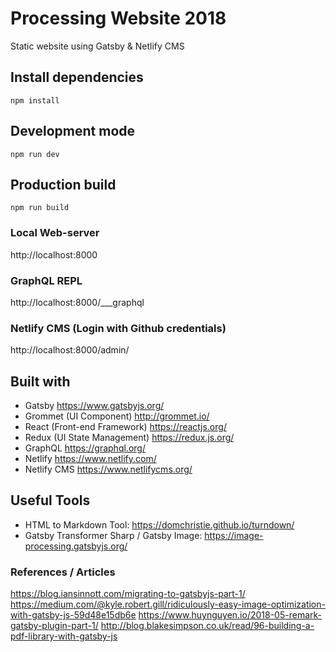 # Processing Website 2018
Static website using Gatsby & Netlify CMS

## Install dependencies
`npm install`

## Development mode
`npm run dev`

## Production build
`npm run build`

### Local Web-server
http://localhost:8000
### GraphQL REPL
http://localhost:8000/___graphql
### Netlify CMS (Login with Github credentials)
http://localhost:8000/admin/

## Built with
* Gatsby
https://www.gatsbyjs.org/
* Grommet (UI Component)
http://grommet.io/
* React (Front-end Framework)
https://reactjs.org/
* Redux (UI State Management)
https://redux.js.org/
* GraphQL
https://graphql.org/
* Netlify
https://www.netlify.com/
* Netlify CMS
https://www.netlifycms.org/

## Useful Tools
* HTML to Markdown Tool:
https://domchristie.github.io/turndown/
* Gatsby Transformer Sharp / Gatsby Image:
https://image-processing.gatsbyjs.org/

### References / Articles
https://blog.iansinnott.com/migrating-to-gatsbyjs-part-1/
https://medium.com/@kyle.robert.gill/ridiculously-easy-image-optimization-with-gatsby-js-59d48e15db6e
https://www.huynguyen.io/2018-05-remark-gatsby-plugin-part-1/
http://blog.blakesimpson.co.uk/read/96-building-a-pdf-library-with-gatsby-js